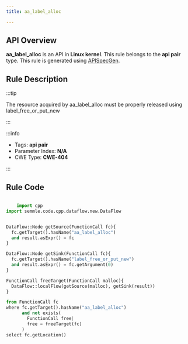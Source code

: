 ```yaml
---
title: aa_label_alloc

---
```



## API Overview
**aa_label_alloc** is an API in **Linux kernel**. This rule belongs to the **api pair** type. This rule is generated using [APISpecGen](../../tools/APISpecGen).
## Rule Description

:::tip

The resource acquired by aa_label_alloc must be properly released using label_free_or_put_new

:::

:::info

- Tags: **api pair**
- Parameter Index: **N/A**
- CWE Type: **CWE-404**

:::

## Rule Code
```python

    import cpp
import semmle.code.cpp.dataflow.new.DataFlow


DataFlow::Node getSource(FunctionCall fc){
  fc.getTarget().hasName("aa_label_alloc")
  and result.asExpr() = fc
}

DataFlow::Node getSink(FunctionCall fc){
  fc.getTarget().hasName("label_free_or_put_new")
  and result.asExpr() = fc.getArgument(0)
}

FunctionCall freeTarget(FunctionCall malloc){
  DataFlow::localFlow(getSource(malloc), getSink(result))
}

from FunctionCall fc
where fc.getTarget().hasName("aa_label_alloc")
      and not exists(
        FunctionCall free| 
        free = freeTarget(fc)
      )
select fc.getLocation()

    
```